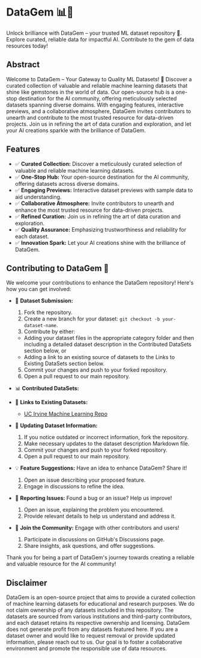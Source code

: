 # DataGem 📊💎
Unlock brilliance with DataGem – your trusted ML dataset repository 🌟. Explore curated, reliable data for impactful AI. Contribute to the gem of data resources today!


## Abstract


Welcome to DataGem – Your Gateway to Quality ML Datasets! 🌟 Discover a curated collection of valuable and reliable machine learning datasets that shine like gemstones in the world of data. Our open-source hub is a one-stop destination for the AI community, offering meticulously selected datasets spanning diverse domains. With engaging features, interactive previews, and a collaborative atmosphere, DataGem invites contributors to unearth and contribute to the most trusted resource for data-driven projects. Join us in refining the art of data curation and exploration, and let your AI creations sparkle with the brilliance of DataGem.


## Features


- ✅ **Curated Collection:** Discover a meticulously curated selection of valuable and reliable machine learning datasets.
- ✅ **One-Stop Hub:** Your open-source destination for the AI community, offering datasets across diverse domains.
- ✅ **Engaging Previews:** Interactive dataset previews with sample data to aid understanding.
- ✅ **Collaborative Atmosphere:** Invite contributors to unearth and enhance the most trusted resource for data-driven projects.
- ✅ **Refined Curation:** Join us in refining the art of data curation and exploration.
- ✅ **Quality Assurance:** Emphasizing trustworthiness and reliability for each dataset.
- ✅ **Innovation Spark:** Let your AI creations shine with the brilliance of DataGem.


## Contributing to DataGem 🚀

We welcome your contributions to enhance the DataGem repository! Here's how you can get involved:

- 🌟 **Dataset Submission:**
  1. Fork the repository.
  2. Create a new branch for your dataset: `git checkout -b your-dataset-name`.
  3. Contribute by either:
    - Adding your dataset files in the appropriate category folder and then including a detailed dataset description in the Contributed DataSets section below, or
    - Adding a link to an existing source of datasets to the Links to Existing DataSets section below.
  5. Commit your changes and push to your forked repository.
  6. Open a pull request to our main repository.

- 📊 **Contributed DataSets:**
- 🔗 **Links to Existing Datasets:**
  - [UC Irvine Machine Learning Repo](https://lnkd.in/dS5ktukq)

- 📝 **Updating Dataset Information:**
  1. If you notice outdated or incorrect information, fork the repository.
  2. Make necessary updates to the dataset description Markdown file.
  3. Commit your changes and push to your forked repository.
  4. Open a pull request to our main repository.

- 💡 **Feature Suggestions:**
  Have an idea to enhance DataGem? Share it!
  1. Open an issue describing your proposed feature.
  2. Engage in discussions to refine the idea.

- 🐞 **Reporting Issues:**
  Found a bug or an issue? Help us improve!
  1. Open an issue, explaining the problem you encountered.
  2. Provide relevant details to help us understand and address it.

- 🤝 **Join the Community:**
  Engage with other contributors and users!
  1. Participate in discussions on GitHub's Discussions page.
  2. Share insights, ask questions, and offer suggestions.

Thank you for being a part of DataGem's journey towards creating a reliable and valuable resource for the AI community!



## Disclaimer
DataGem is an open-source project that aims to provide a curated collection of machine learning datasets for educational and research purposes. We do not claim ownership of any datasets included in this repository. The datasets are sourced from various institutions and third-party contributors, and each dataset retains its respective ownership and licensing. DataGem does not generate profit from any datasets featured here. If you are a dataset owner and would like to request removal or provide updated information, please reach out to us. Our goal is to foster a collaborative environment and promote the responsible use of data resources.
